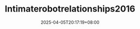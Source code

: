 ---
title: 'Intimaterobotrelationships2016'
date: 2025-04-05T20:17:19+08:00
link: ""
buttonText: ""
picture: ""
authors: ""
journal: ""
abstract: ""
doi: ""
draft: true
---